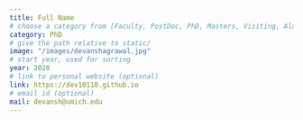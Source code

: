 ```yaml
---
title: Full Name
# choose a category from [Faculty, PostDoc, PhD, Masters, Visiting, Alumni]. Be careful about the capitalization.
category: PhD
# give the path relative to static/
image: "/images/devanshagrawal.jpg"
# start year, used for sorting
year: 2020
# link to personal website (optional)
link: https://dev10110.github.io
# email id (optional)
mail: devansh@umich.edu
---
```

